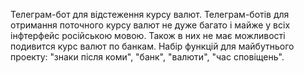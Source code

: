 Телеграм-бот для відстеження курсу валют.
Телеграм-ботів для отримання поточного курсу валют не дуже багато і майже у всіх інфтерфейс російською мовою. Також в них не має можливості подивится курс валют по банкам.
Набір функцій для майбутнього проекту: "знаки після коми", "банк", "валюти", "час сповіщень".
